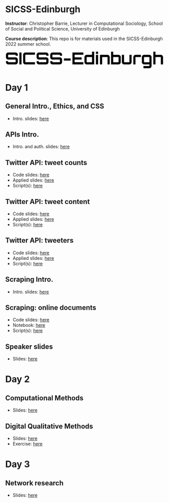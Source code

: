 # SICSS-Edinburgh

**Instructor**: Christopher Barrie, Lecturer in Computational Sociology, School of Social and Political Science, University of Edinburgh

**Course description**: This repo is for materials used in the SICSS-Edinburgh 2022 summer school. 

![Alt Text](coursebanner.png)

# Day 1

## General Intro., Ethics, and CSS

-   Intro. slides: [here](https://raw.githack.com/cjbarrie/sicss_22/main/000_intro.html)

## APIs Intro.

-   Intro. and auth. slides: [here](https://raw.githack.com/cjbarrie/sicss_22/main/00_auth.html)

## Twitter API: tweet counts

-   Code slides: [here](https://raw.githack.com/cjbarrie/sicss_22/main/01_count.html)
-   Applied slides: [here](https://raw.githack.com/cjbarrie/sicss_22/main/01_count_tweets_examples.html)
-   Script(s): [here](https://github.com/cjbarrie/sicss_22/blob/main/01_count_tweets.R)

## Twitter API: tweet content

-   Code slides: [here](https://raw.githack.com/cjbarrie/sicss_22/main/02_get_tweets.html)
-   Applied slides: [here](https://raw.githack.com/cjbarrie/sicss_22/main/02_get_tweets_examples.html)
-   Script(s): [here](https://github.com/cjbarrie/sicss_22/blob/main/02_get_tweets.R)

## Twitter API: tweeters

-   Code slides: [here](https://raw.githack.com/cjbarrie/sicss_22/main/03_get_tweeters.html)
-   Applied slides: [here](https://raw.githack.com/cjbarrie/sicss_22/main/03_get_tweeters_examples.html)
-   Script(s): [here](https://github.com/cjbarrie/sicss_22/blob/main/03_get_tweeters.R)

## Scraping Intro.

-   Intro. slides:  [here](https://raw.githack.com/cjbarrie/sicss_22/main/04_scraping_examples.html)

## Scraping: online documents

-   Code slides: [here](https://raw.githack.com/cjbarrie/sicss_22/main/04_scrape_pages.html)
-   Notebook: [here](https://raw.githack.com/cjbarrie/sicss_22/main/04_scraping_notebook.html)
-   Script(s): [here](https://github.com/cjbarrie/sicss_22/blob/main/04_scraping.R)


## Speaker slides

- Slides: [here](https://github.com/cjbarrie/sicss_22/blob/main/speaker_slides/scarton.pdf)

# Day 2

## Computational Methods

- Slides: [here](https://github.com/cjbarrie/sicss_22/blob/main/organizer_slides/ross.pdf)

## Digital Qualitative Methods

- Slides: [here](https://github.com/cjbarrie/sicss_22/blob/main/organizer_slides/gregory.pdf)
- Exercise: [here](https://github.com/cjbarrie/sicss_22/blob/main/organizer_slides/gregory_ex.pdf)

# Day 3

## Network research

- Slides: [here](https://github.com/cjbarrie/sicss_22/blob/main/organizer_slides/gunten.pdf)
